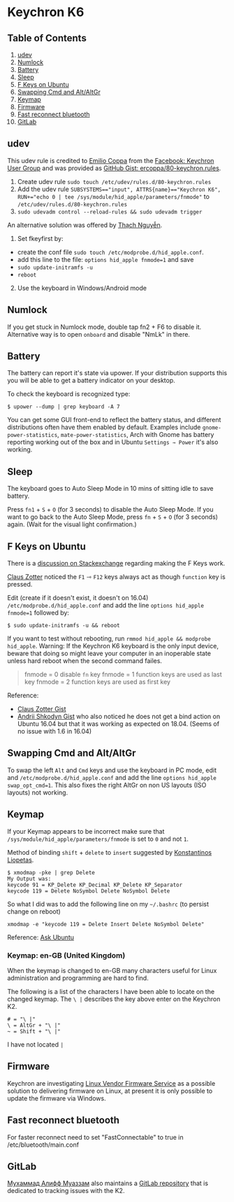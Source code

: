 # Keychron K6

## Table of Contents
  
1. [udev](#udev)
2. [Numlock](#numlock)
3. [Battery](#battery)
4. [Sleep](#sleep)
5. [F Keys on Ubuntu](#f-keys-on-ubuntu)
6. [Swapping Cmd and Alt/AltGr](#swapping-cmd-and-altaltgr)
7. [Keymap](#keymap)
8. [Firmware](#firmware)
9. [Fast reconnect bluetooth](#fast-reconnect-bluetooth)
10. [GitLab](#gitlab)

## udev
This udev rule is credited to [Emilio Coppa](https://www.facebook.com/ercoppa) from the [Facebook: Keychron User Group](https://www.facebook.com/profile.php?id=534114427066453&ref=br_rs) and was provided as [GitHub Gist: ercoppa/80-keychron.rules](https://gist.github.com/ercoppa/87a42a5d1fd65539844d7badc276d8e7).

1. Create udev rule `sudo touch /etc/udev/rules.d/80-keychron.rules`
2. Add the udev rule `SUBSYSTEMS=="input", ATTRS{name}=="Keychron K6", RUN+="echo 0 | tee /sys/module/hid_apple/parameters/fnmode"` to `/etc/udev/rules.d/80-keychron.rules`
3. `sudo udevadm control --reload-rules && sudo udevadm trigger`

An alternative solution was offered by [Thạch Nguyễn](https://www.facebook.com/Cobblestone8x).

1. Set fkeyfirst by:
  - create the conf file `sudo touch /etc/modprobe.d/hid_apple.conf`.
  - add this line to the file: `options hid_apple fnmode=1` and save
  - `sudo update-initramfs -u`
  - `reboot`
2. Use the keyboard in Windows/Android mode


## Numlock
If you get stuck in Numlock mode, double tap fn2 + F6 to disable it.
Alternative way is to open `onboard` and disable "NmLk" in there.

## Battery
The battery can report it's state via upower. If your distribution supports this you will be able to get a battery indicator on your desktop.

To check the keyboard is recognized type:
```
$ upower --dump | grep keyboard -A 7
```

You can get some GUI front-end to reflect the battery status, and different distributions often have them enabled by default. Examples include `gnome-power-statistics`, `mate-power-statistics`, Arch with Gnome has battery reporting working out of the box and in Ubuntu `Settings ⇾ Power` it's also working.

## Sleep
The keyboard goes to Auto Sleep Mode in 10 mins of sitting idle to save battery.

Press `fn1` + `S` + `O` (for 3 seconds) to disable the Auto Sleep Mode. If you want to go back to the Auto Sleep Mode, press `fn` + `S` + `O` (for 3 seconds) again. (Wait for the visual light confirmation.)

## F Keys on Ubuntu

There is a [discussion on Stackexchange](https://unix.stackexchange.com/questions/121395/on-an-apple-keyboard-under-linux-how-do-i-make-the-function-keys-work-without-t?fbclid=IwAR0cJUOhd6rRn3MG5lGK_3CGE73iy0nCFXqWrjjmtMVCeYjXLQdl7CzOn-E) regarding making the F Keys work.

[Claus Zotter](https://www.facebook.com/claus.zotter) noticed the `F1` ⇾ `F12` keys always act as though `function` key is pressed.

Edit (create if it doesn't exist, it doesn't on 16.04) `/etc/modprobe.d/hid_apple.conf` and add the line `options hid_apple fnmode=1` followed by:

```
$ sudo update-initramfs -u && reboot
```

If you want to test without rebooting, run `rmmod hid_apple && modprobe hid_apple`. Warning: If the Keychron K6 keyboard is the only input device, beware that doing so might leave your computer in an inoperable state unless hard reboot when the second command failes.

> fnmode = 0 disable `fn` key
> fnmode = 1 function keys are used as last key
> fnmode = 2 function keys are used as first key

Reference: 
* [Claus Zotter Gist](https://gist.github.com/mid9commander/669273)
* [Andrii Shkodyn Gist](https://gist.github.com/j2ko/00254950a24498df5902ddc9fceb5ee0) who also noticed he does not get a bind action on Ubuntu 16.04 but that it was working as expected on 18.04. (Seems of no issue with 1.6 in 16.04)

## Swapping Cmd and Alt/AltGr

To swap the left `Alt` and `Cmd` keys and use the keyboard in PC mode, edit and `/etc/modprobe.d/hid_apple.conf` and add the line `options hid_apple swap_opt_cmd=1`.
This also fixes the right AltGr on non US layouts (ISO layouts) not working.

## Keymap
If your Keymap appears to be incorrect make sure that `/sys/module/hid_apple/parameters/fnmode` is set to `0` and not `1`.

Method of binding `shift` + `delete` to `insert` suggested by [Konstantinos Liopetas](https://www.facebook.com/konliopetas).
```
$ xmodmap -pke | grep Delete
My Output was:
keycode 91 = KP_Delete KP_Decimal KP_Delete KP_Separator
keycode 119 = Delete NoSymbol Delete NoSymbol Delete
```
So what I did was to add the following line on my `~/.bashrc` (to persist change on reboot)

```
xmodmap -e "keycode 119 = Delete Insert Delete NoSymbol Delete"
```
Reference: [Ask Ubuntu](https://askubuntu.com/questions/158333/how-to-create-a-shortcut-for-forward-delete/158524#158524)

### Keymap: en-GB (United Kingdom) 
When the keymap is changed to en-GB many characters useful for Linux administration and programming are hard to find. 

The following is a list of the characters I have been able to locate on the changed keymap. The `\ |` describes the  key above enter on the Keychron K2. 
```
# = "\ |" 
\ = AltGr + "\ |"  
~ = Shift + "\ |"
```
I have not located `|`

## Firmware
Keychron are investigating [Linux Vendor Firmware Service](https://fwupd.org/) as a possible solution to delivering firmware on Linux, at present it is only possible to update the firmware via Windows.

## Fast reconnect bluetooth
For faster reconnect need to set "FastConnectable" to true in /etc/bluetooth/main.conf

## GitLab

[Мухаммад Алифф Муаззам](https://www.facebook.com/Tester2009) also maintains a [GitLab repository](https://gitlab.com/keychron/k2) that is dedicated to tracking issues with the K2.
